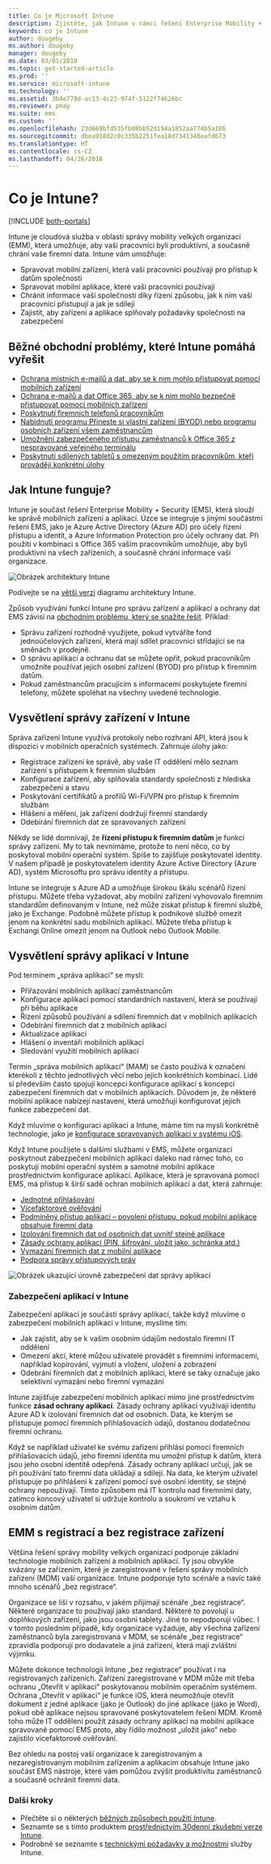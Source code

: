 ```yaml
---
title: Co je Microsoft Intune
description: Zjistěte, jak Intune v rámci řešení Enterprise Mobility + Security funguje jako součást pro správu mobilních zařízení (MDM) a správu mobilních aplikací (MAM) a jak vám pomůže ochránit firemní data.
keywords: co je Intune
author: dougeby
ms.author: dougeby
manager: dougeby
ms.date: 03/01/2018
ms.topic: get-started-article
ms.prod: ''
ms.service: microsoft-intune
ms.technology: ''
ms.assetid: 3b4e778d-ac13-4c23-974f-5122f74626bc
ms.reviewer: pmay
ms.suite: ems
ms.custom: ''
ms.openlocfilehash: 23d669bfd535fb08bb52d194a1852aa774b5a186
ms.sourcegitcommit: dbea918d2c0c335b2251fea18d7341340eafd673
ms.translationtype: HT
ms.contentlocale: cs-CZ
ms.lasthandoff: 04/26/2018
---
```

# <a name="what-is-intune"></a>Co je Intune?

[!INCLUDE [both-portals](./includes/note-for-both-portals.md)]

Intune je cloudová služba v oblasti správy mobility velkých organizací (EMM), která umožňuje, aby vaši pracovníci byli produktivní, a současně chrání vaše firemní data. Intune vám umožňuje:
* Spravovat mobilní zařízení, která vaši pracovníci používají pro přístup k datům společnosti
* Spravovat mobilní aplikace, které vaši pracovníci používají
* Chránit informace vaší společnosti díky řízení způsobu, jak k nim vaši pracovníci přistupují a jak je sdílejí
* Zajistit, aby zařízení a aplikace splňovaly požadavky společnosti na zabezpečení

## <a name="common-business-problems-that-intune-helps-solve"></a>Běžné obchodní problémy, které Intune pomáhá vyřešit

* [Ochrana místních e-mailů a dat, aby se k nim mohlo přistupovat pomocí mobilních zařízení](common-scenarios.md#protecting-your-on-premises-email-and-data-so-it-can-be-safely-accessed-by-mobile-devices)
* [Ochrana e-mailů a dat Office 365, aby se k nim mohlo bezpečně přistupovat pomocí mobilních zařízení](common-scenarios.md#protecting-your-office-365-email-and-data-so-it-can-be-safely-accessed-by-mobile-devices)
* [Poskytnutí firemních telefonů pracovníkům](common-scenarios.md#issue-corporate-owned-phones-to-your-employees)
* [Nabídnutí programu Přineste si vlastní zařízení (BYOD) nebo programu osobních zařízení všem zaměstnancům](common-scenarios.md#offer-a-bring-your-own-device-program-to-all-employees)
* [Umožnění zabezpečeného přístupu zaměstnanců k Office 365 z nespravované veřejného terminálu](common-scenarios.md#enable-your-employees-to-securely-access-office-365-from-an-unmanaged-public-kiosk)
* [Poskytnutí sdílených tabletů s omezeným použitím pracovníkům, kteří provádějí konkrétní úlohy](common-scenarios.md#issue-limited-use-shared-tablets-to-your-employees)


## <a name="how-does-intune-work"></a>Jak Intune funguje?
Intune je součást řešení Enterprise Mobility + Security (EMS), která slouží ke správě mobilních zařízení a aplikací. Úzce se integruje s jinými součástmi řešení EMS, jako je Azure Active Directory (Azure AD) pro účely řízení přístupu a identit, a Azure Information Protection pro účely ochrany dat. Při použití v kombinaci s Office 365 vašim pracovníkům umožňuje, aby byli produktivní na všech zařízeních, a současně chrání informace vaší organizace.

![Obrázek architektury Intune](./media/intunearch_sm.png)

Podívejte se na [větší verzi](./media/intunearchitecture.svg) diagramu architektury Intune.

Způsob využívání funkcí Intune pro správu zařízení a aplikací a ochrany dat EMS závisí na [obchodním problému, který se snažíte řešit](#common-business-problems-that-intune-helps-solve). Příklad:
* Správu zařízení rozhodně využijete, pokud vytváříte fond jednoúčelových zařízení, která mají sdílet pracovníci střídající se na směnách v prodejně.
* O správu aplikací a ochranu dat se můžete opřít, pokud pracovníkům umožníte používat jejich osobní zařízení (BYOD) pro přístup k firemním datům.  
* Pokud zaměstnancům pracujícím s informacemi poskytujete firemní telefony, můžete spoléhat na všechny uvedené technologie.

## <a name="intune-device-management-explained"></a>Vysvětlení správy zařízení v Intune
Správa zařízení Intune využívá protokoly nebo rozhraní API, která jsou k dispozici v mobilních operačních systémech. Zahrnuje úlohy jako:
* Registrace zařízení ke správě, aby vaše IT oddělení mělo seznam zařízení s přístupem k firemním službám
* Konfigurace zařízení, aby splňovala standardy společnosti z hlediska zabezpečení a stavu
* Poskytování certifikátů a profilů Wi-Fi/VPN pro přístup k firemním službám
* Hlášení a měření, jak zařízení dodržují firemní standardy
* Odebírání firemních dat ze spravovaných zařízení  

Někdy se lidé domnívají, že **řízení přístupu k firemním datům** je funkcí správy zařízení. My to tak nevnímáme, protože to není něco, co by poskytoval mobilní operační systém. Spíše to zajišťuje poskytovatel identity. V našem případě je poskytovatelem identity Azure Active Directory (Azure AD), systém Microsoftu pro správu identity a přístupu.  

Intune se integruje s Azure AD a umožňuje širokou škálu scénářů řízení přístupu. Můžete třeba vyžadovat, aby mobilní zařízení vyhovovalo firemním standardům definovaným v Intune, než může získat přístup k firemní službě, jako je Exchange. Podobně můžete přístup k podnikové službě omezit jenom na konkrétní sadu mobilních aplikací. Můžete třeba přístup k Exchangi Online omezit jenom na Outlook nebo Outlook Mobile.

## <a name="intune-app-management-explained"></a>Vysvětlení správy aplikací v Intune
Pod termínem „správa aplikací“ se myslí:
* Přiřazování mobilních aplikací zaměstnancům
* Konfigurace aplikací pomocí standardních nastavení, která se používají při běhu aplikace
* Řízení způsobů používání a sdílení firemních dat v mobilních aplikacích
* Odebírání firemních dat z mobilních aplikací   
* Aktualizace aplikací
* Hlášení o inventáři mobilních aplikací
* Sledování využití mobilních aplikací

Termín „správa mobilních aplikací“ (MAM) se často používá k označení kterékoli z těchto jednotlivých věcí nebo jejich konkrétních kombinací. Lidé si především často spojují koncepci konfigurace aplikací s koncepcí zabezpečení firemních dat v mobilních aplikacích. Důvodem je, že některé mobilní aplikace nabízejí nastavení, která umožňují konfigurovat jejich funkce zabezpečení dat.

Když mluvíme o konfiguraci aplikací a Intune, máme tím na mysli konkrétně technologie, jako je [konfigurace spravovaných aplikací v systému iOS](https://developer.apple.com/library/content/samplecode/sc2279/Introduction/Intro.html).

Když Intune použijete s dalšími službami v EMS, můžete organizaci poskytnout zabezpečení mobilních aplikací daleko nad rámec toho, co poskytují mobilní operační systém a samotné mobilní aplikace prostřednictvím konfigurace aplikací. Aplikace, která je spravovaná pomocí EMS, má přístup k širší sadě ochran mobilních aplikací a dat, která zahrnuje:

* [Jednotné přihlašování](https://docs.microsoft.com/azure/active-directory/active-directory-appssoaccess-whatis)  
*   [Vícefaktorové ověřování](https://docs.microsoft.com/multi-factor-authentication/multi-factor-authentication)
* [Podmíněný přístup aplikací – povolení přístupu, pokud mobilní aplikace obsahuje firemní data](app-based-conditional-access-intune.md)
* [Izolování firemních dat od osobních dat uvnitř stejné aplikace](app-protection-policy.md)
* [Zásady ochrany aplikací (PIN, šifrování, uložit jako, schránka atd.)](app-protection-policies.md)
* [Vymazání firemních dat z mobilní aplikace](apps-selective-wipe.md)
* [Podpora správy přístupových práv](https://docs.microsoft.com/information-protection/understand-explore/what-is-azure-rms)

![Obrázek ukazující úrovně zabezpečení dat správy aplikací](./media/managing-mobile-apps.png)

### <a name="intune-app-security"></a>Zabezpečení aplikací v Intune
Zabezpečení aplikací je součástí správy aplikací, takže když mluvíme o zabezpečení mobilních aplikací v Intune, myslíme tím:
* Jak zajistit, aby se k vašim osobním údajům nedostalo firemní IT oddělení
* Omezení akcí, které můžou uživatelé provádět s firemními informacemi, například kopírování, vyjmutí a vložení, uložení a zobrazení
* Odebrání firemních dat z mobilních aplikací, které se taky označuje jako selektivní vymazání nebo firemní vymazání

Intune zajišťuje zabezpečení mobilních aplikací mimo jiné prostřednictvím funkce **zásad ochrany aplikací**. Zásady ochrany aplikací využívají identitu Azure AD k izolování firemních dat od osobních. Data, ke kterým se přistupuje pomocí firemních přihlašovacích údajů, dostanou dodatečnou firemní ochranu.

Když se například uživatel ke svému zařízení přihlásí pomocí firemních přihlašovacích údajů, jeho firemní identita mu umožní přístup k datům, která jsou jeho osobní identitě odepřená. Zásady ochrany aplikací určují, jak se při používání tato firemní data ukládají a sdílejí. Na data, ke kterým uživatel přistupuje po přihlášení k zařízení pomocí své osobní identity, se stejné ochrany nepoužívají. Tímto způsobem má IT kontrolu nad firemními daty, zatímco koncový uživatel si udržuje kontrolu a soukromí ve vztahu k osobním datům.

## <a name="emm-with-and-without-device-enrollment"></a>EMM s registrací a bez registrace zařízení
Většina řešení správy mobility velkých organizací podporuje základní technologie mobilních zařízení a mobilních aplikací. Ty jsou obvykle svázány se zařízením, které je zaregistrované v řešení správy mobilních zařízení (MDM) vaší organizace. Intune podporuje tyto scénáře a navíc také mnoho scénářů „bez registrace“.  

Organizace se liší v rozsahu, v jakém přijímají scénáře „bez registrace“. Některé organizace to používají jako standard. Některé to povolují u doplňkových zařízení, jako jsou osobní tablety. Jiné to nepodporují vůbec. I v tomto posledním případě, kdy organizace vyžaduje, aby všechna zařízení zaměstnanců byla zaregistrovaná v MDM, se scénáře „bez registrace“ zpravidla podporují pro dodavatele a jiná zařízení, která mají zvláštní výjimku.

Můžete dokonce technologii Intune „bez registrace“ používat i na registrovaných zařízeních. Zařízení zaregistrované v MDM může mít třeba ochranu „Otevřít v aplikaci“ poskytovanou mobilním operačním systémem. Ochrana „Otevřít v aplikaci“ je funkce iOS, která neumožňuje otevřít dokument z jedné aplikace (jako je Outlook) do jiné aplikace (jako je Word), pokud obě aplikace nejsou spravované poskytovatelem řešení MDM. Kromě toho může IT oddělení použít zásady ochrany aplikací na mobilní aplikace spravované pomocí EMS proto, aby řídilo možnost „uložit jako“ nebo zajistilo vícefaktorové ověřování.

Bez ohledu na postoj vaší organizace k zaregistrovaným a nezaregistrovaným mobilním zařízením a aplikacím obsahuje Intune jako součást EMS nástroje, které vám pomůžou zvýšit produktivitu zaměstnanců a současně ochránit firemní data.



### <a name="next-steps"></a>Další kroky
* Přečtěte si o některých [běžných způsobech použití Intune](common-scenarios.md).
* Seznamte se s tímto produktem [prostřednictvím 30denní zkušební verze Intune](free-trial-sign-up.md).
* Podrobně se seznamte s [technickými požadavky a možnostmi](supported-devices-browsers.md) služby Intune.
